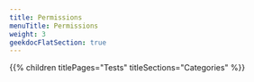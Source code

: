 ```yaml
---
title: Permissions
menuTitle: Permissions
weight: 3 
geekdocFlatSection: true
---
```


{{% children titlePages="Tests" titleSections="Categories" %}}
